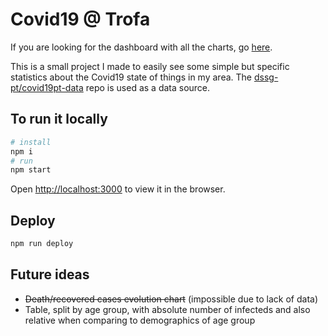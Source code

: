 # Covid19 @ Trofa
If you are looking for the dashboard with all the charts, go [here](https://diogoduque.github.io/covid19TrofaGraph/).

This is a small project I made to easily see some simple but specific statistics about the Covid19 state of things in my area.
The [dssg-pt/covid19pt-data](https://github.com/dssg-pt/covid19pt-data) repo is used as a data source.

## To run it locally
```bash
# install
npm i
# run
npm start
```
Open [http://localhost:3000](http://localhost:3000) to view it in the browser.


## Deploy
```bash
npm run deploy
```


## Future ideas
* ~~Death/recovered cases evolution chart~~ (impossible due to lack of data)
* Table, split by age group, with absolute number of infecteds and also relative when comparing to demographics of age group
